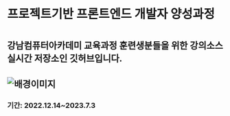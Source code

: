 <h1>프로젝트기반 프론트엔드 개발자 양성과정<h1>
<h2>강남컴퓨터아카데미 교육과정 훈련생분들을 위한
강의소스 실시간 저장소인 깃허브입니다.<h2>
 <img src="E:\지수진\bg.jpg" alt="배경이미지">
<h3>기간: 2022.12.14~2023.7.3<h3>
